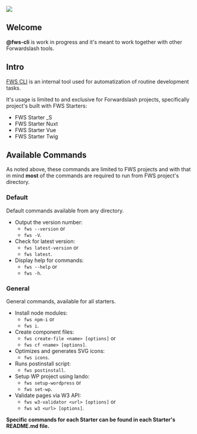 ![](http://fwsinternaladm.wpengine.com/wp-content/uploads/2021/09/fw-logo-small.png)


## Welcome

**@fws-cli** is work in progress and it's meant to work together with other Forwardslash tools.

## Intro

[FWS CLI](https://www.npmjs.com/package/@fws/cli) is an internal tool used for automatization of routine development tasks.

It's usage is limited to and exclusive for Forwardslash projects, specifically project's built with FWS Starters:

- FWS Starter _S
- FWS Starter Nuxt
- FWS Starter Vue
- FWS Starter Twig

## Available Commands

As noted above, these commands are limited to FWS projects and with that in mind **most** of the commands are required to run from FWS project's directory.

### Default

Default commands available from any directory.

- Output the version number: 
    - `fws --version` or 
    - `fws -V`.
- Check for latest version:
    - `fws latest-version` or
    - `fws latest`.
- Display help for commands: 
    - `fws --help` or 
    - `fws -h`.

### General

General commands, available for all starters.

- Install node modules: 
    - `fws npm-i` or 
    - `fws i`.
- Create component files: 
    - `fws create-file <name> [options]` or 
    - `fws cf <name> [options]`.
- Optimizes and generates SVG icons: 
    - `fws icons`.
- Runs postinstall script: 
    - `fws postinstall`.
- Setup WP project using lando: 
    - `fws setup-wordpress` or 
    - `fws set-wp`.
- Validate pages via W3 API: 
    - `fws w3-validator <url> [options]` or 
    - `fws w3 <url> [options]`.
    
**Specific commands for each Starter can be found in each Starter's README.md file.**

